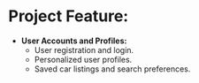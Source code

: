 # Project Feature:

* **User Accounts and Profiles:**
  - User registration and login.
  - Personalized user profiles.
  - Saved car listings and search preferences.
